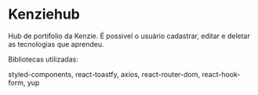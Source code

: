 # Kenziehub

Hub de portifolio da Kenzie. É possivel o usuário cadastrar, editar e deletar as tecnologias que aprendeu.

Bibliotecas utilizadas:

styled-components, react-toastfy, axios, react-router-dom, react-hook-form, yup

